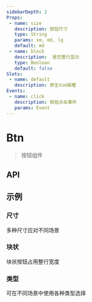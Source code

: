 ```yaml
---
sidebarDepth: 2
Props:
 - name: size
   description: 按钮尺寸
   type: String
   params: sm, md, lg
   default: md
 - name: block
   description:  是否整行显示
   type: Boolean
   default: false
Slots:
 - name: default
   description: 原生Vue插槽
Events:
 - name: click
   description: 按钮点击事件
   params: Event
---
```


# Btn
> 按钮组件

## API
<api />

## 示例 <!--#new-->

### 尺寸
多种尺寸应对不同场景

<demo link="/demos/Btn/size">
  <btn-size></btn-size>
  <template slot="code">

<<< @/docs/demos/Btn/size.vue

  </template>
</demo>

### 块状
块状按钮占用整行宽度

<demo link="/demos/Btn/block">
  <btn-block></btn-block>
  <template slot="code">

<<< @/docs/demos/Btn/block.vue

  </template>
</demo>

### 类型
可在不同场景中使用各种类型选择

<demo link="/demos/Btn/type">
  <btn-type></btn-type>
  <template slot="code">

<<< @/docs/demos/Btn/type.vue

  </template>
</demo>


